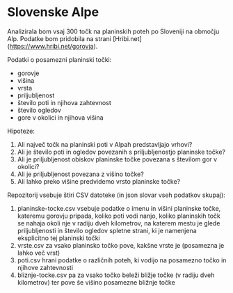 Slovenske Alpe
==============

Analizirala bom vsaj 300 točk na planinskih poteh po Sloveniji na območju Alp. Podatke bom pridobila na strani [Hribi.net] (https://www.hribi.net/gorovja).

Podatki o posamezni planinski točki:
- gorovje
- višina
- vrsta
- priljubljenost
- število poti in njihova zahtevnost
- število ogledov
- gore v okolici in njihova višina

Hipoteze:
1. Ali največ točk na planinski poti v Alpah predstavljajo vrhovi?
2. Ali je število poti in ogledov povezanih s priljubljenostjo planinske točke?
3. Ali je priljubljenost obiskov planinske točke povezana s številom gor v okolici?
4. Ali je priljubljenost povezana z višino točke?
5. Ali lahko preko višine predvidemo vrsto planinske točke?

Repozitorij vsebuje štiri CSV datoteke (in json slovar vseh podatkov skupaj):
1. planinske-tocke.csv vsebuje podatke o imenu in višini planinske točke, kateremu gorovju pripada, koliko poti vodi nanjo, koliko planinskih točk se nahaja okoli nje v radiju dveh kilometrov, na katerem mestu je glede priljubljenosti in število ogledov spletne strani, ki je namenjena eksplicitno tej planinski točki
2. vrste.csv za vsako planinsko točko pove, kakšne vrste je (posamezna je lahko več vrst)
3. poti.csv hrani podatke o različnih poteh, ki vodijo na posamezno točko in njihove zahtevnosti
4. bliznje-tocke.csv pa za vsako točko beleži bližje točke (v radiju dveh kilometrov) ter pove še višino posamezne bližnje točke

